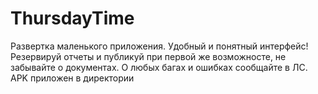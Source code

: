 # ThursdayTime
 Развертка маленького приложения. Удобный и понятный интерфейс! Резервируй отчеты и публикуй при первой же возможносте, не забывайте о документах. О любых багах и ошибках сообщайте в ЛС.
 APK приложен в директории
